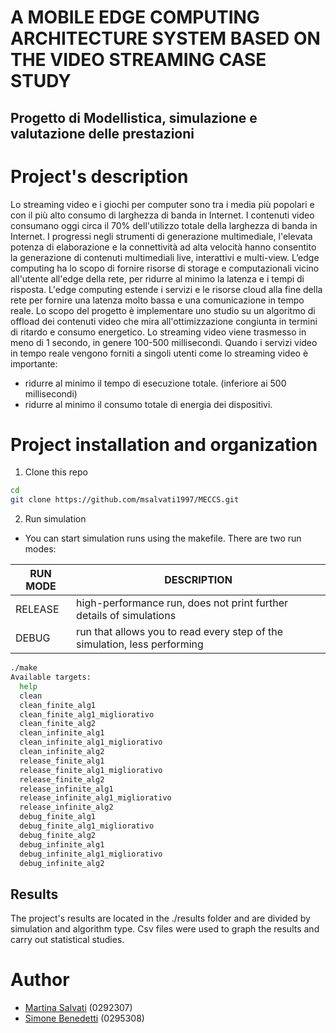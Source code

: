 A MOBILE EDGE COMPUTING ARCHITECTURE SYSTEM BASED ON THE VIDEO STREAMING CASE STUDY
==================
Progetto di Modellistica, simulazione e valutazione delle prestazioni
-----------------------------

 Project's description
==================
Lo streaming video e i giochi per computer sono tra i media più popolari e con il più alto consumo di larghezza di banda in Internet. I contenuti video consumano oggi circa il 70% dell'utilizzo totale della larghezza di banda in Internet. I progressi negli strumenti di generazione multimediale, l'elevata potenza di elaborazione e la connettività ad alta velocità hanno consentito la generazione di contenuti multimediali live, interattivi e multi-view. L’edge computing ha lo scopo di fornire risorse di storage e computazionali vicino all'utente all'edge della rete, per ridurre al minimo la latenza e i tempi di risposta. L'edge computing estende  i servizi e le risorse cloud alla fine della rete per fornire una latenza molto bassa e una comunicazione in tempo reale.
Lo scopo del progetto è implementare uno studio su un algoritmo di offload dei contenuti video che mira all'ottimizzazione congiunta in termini di ritardo e consumo energetico. 
Lo streaming video viene trasmesso in meno di 1 secondo, in genere 100-500 millisecondi.
Quando i servizi video in tempo reale vengono forniti a singoli utenti come lo streaming video è importante:
- ridurre al minimo il tempo di esecuzione totale. (inferiore ai 500 millisecondi)
-	ridurre al minimo il consumo totale di energia dei dispositivi.



Project installation and organization
==================

1. Clone this repo

```bash
cd
git clone https://github.com/msalvati1997/MECCS.git
```

2. Run simulation

- You can start simulation runs using the makefile. 
There are two run modes: 

|  RUN MODE 	|  DESCRIPTION  	|   	
|---	|---	|
|   RELEASE | high-performance run, does not print further details of simulations	|
|   DEBUG	| run that allows you to read every step of the simulation, less performing 	|  


  
```bash
./make 
Available targets:
  help
  clean
  clean_finite_alg1
  clean_finite_alg1_migliorativo
  clean_finite_alg2
  clean_infinite_alg1
  clean_infinite_alg1_migliorativo
  clean_infinite_alg2
  release_finite_alg1
  release_finite_alg1_migliorativo
  release_finite_alg2
  release_infinite_alg1
  release_infinite_alg1_migliorativo
  release_infinite_alg2
  debug_finite_alg1
  debug_finite_alg1_migliorativo
  debug_finite_alg2
  debug_infinite_alg1
  debug_infinite_alg1_migliorativo
  debug_infinite_alg2

```
Results
 -----------------------------
The project's results are located in the ./results folder and are divided by simulation and algorithm type. 
Csv files were used to graph the results and carry out statistical studies.

Author
======================= 
- [Martina Salvati](https://github.com/msalvati1997)   (0292307)
- [Simone Benedetti](https://github.com/simobenny8)    (0295308)

